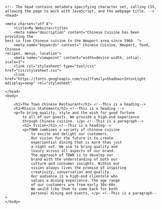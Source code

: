 <html>
    
    <!-- The head contains metadata specifying character set, calling CSS, allowing the page to work with JavaScript, and the webpage title. -->
    <head>
   
    <meta charset="utf-8">
        <title>My Website</title>
        <meta name="description" content="Chinese Cuisine has been providing the 
    best in fine Chinese cuisine to the Newport area since 1960. ">
        <meta name="keywords" content=" Chinese Cuisine, Newport, food, Chinese
    recipes, menus, location">
        <meta name="viewpoint" content="width=device-width, intial-scale=1">
        <link rel="stylesheet" type="text/css"
    href="css/stylesheet.css">
        <link
    href="https://fonts.googleapis.com/css2?family=Shadows+Into+Light
    &display=swap" rel="stylesheet"    

    </head>
    <body>
        
        <h1>The Town Chinese Restaurant</h1> <!--This is a heading-->
        <h2>Missin Statement</h2> <!--This is a heading -->
        <p>To bring quality, style and the wish for good fortune
            to all of our guests. We provide a high-end experience
            through Chinese cuisine. </p> <!--This is a paragraph-->
            <h2> Vision</h2> <!--This is a heading-->
            <p>TOWN combines a variety of chinese cuisine 
                to excite and delight our customers. 
                Our vision for the future is to create 
                experiential dining that is more than just 
                a night out. We aim to bring quality and 
                luxury across all aspects of our brand.
                The approach of TOWN is to develop our 
                brand with the understanding of both our 
                culture and consumer insights. Within our 
                vision always lives the promise of inspiring 
                creativity, conversation and quality. 
                Our audience is a high-end clientele who 
                values a dining experience. The age range 
                of our customers are from early 30s-60s. 
                We would like them to come back for both 
                personal dining and events. </p> <!--This is a paragraph-->
    </body>
</html>
